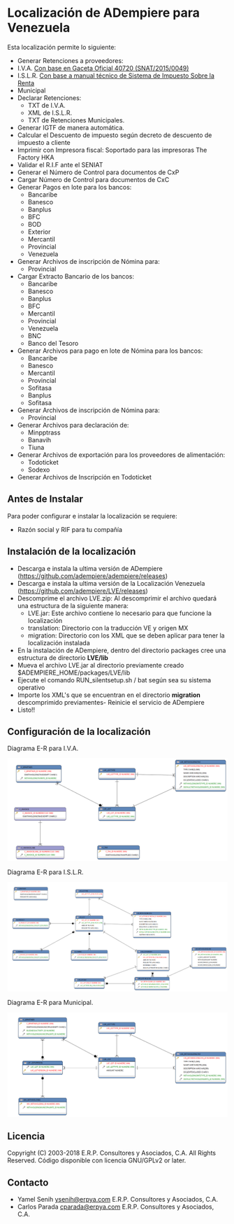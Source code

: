 # Localización de ADempiere para Venezuela

Esta localización permite lo siguiente:
  - Generar Retenciones a proveedores:
   - I.V.A. [Con base en Gaceta Oficial 40720 (SNAT/2015/0049)](http://declaraciones.seniat.gob.ve/portal/page/portal/MANEJADOR_CONTENIDO_SENIAT/01NOTICIAS/00IMAGENES/GACETAOFICIAL40720.pdf)
   - I.S.L.R. [Con base a manual técnico de Sistema de Impuesto Sobre la Renta](http://declaraciones.seniat.gob.ve/portal/page/portal/MANEJADOR_CONTENIDO_SENIAT/05MENU_HORIZONTAL/5.3ANUNCIOS_CARTELES/5.3.2CARTELES_NOTIFICACION/CARTELES/MT_Retenciones%20ISLRV3.0_2014.pdf)
   - Municipal
  - Declarar Retenciones:
    - TXT de I.V.A.
    - XML de I.S.L.R.
    - TXT de Retenciones Municipales.
  - Generar IGTF de manera automática.
  - Calcular el Descuento de impuesto según decreto de descuento de impuesto a cliente
  - Imprimir con Impresora fiscal: Soportado para las impresoras The Factory HKA
  - Validar el R.I.F ante el SENIAT
  - Generar el Número de Control para documentos de CxP
  - Cargar Número de Control para documentos de CxC
  - Generar Pagos en lote para los bancos:
    - Bancaribe
    - Banesco
    - Banplus
    - BFC
    - BOD
    - Exterior
    - Mercantil
    - Provincial
    - Venezuela
  - Generar Archivos de inscripción de Nómina para:
    - Provincial
  - Cargar Extracto Bancario de los bancos:
    - Bancaribe
    - Banesco
    - Banplus
    - BFC
    - Mercantil
    - Provincial
    - Venezuela
    - BNC
    - Banco del Tesoro
  - Generar Archivos para pago en lote de Nómina para los bancos:
    - Bancaribe
    - Banesco
    - Mercantil
    - Provincial
    - Sofitasa
    - Banplus
    - Sofitasa
  - Generar Archivos de inscripción de Nómina para:
    - Provincial
  - Generar Archivos para declaración de:
    - Minpptrass
    - Banavih
    - Tiuna
  - Generar Archivos de exportación para los proveedores de alimentación:
    - Todoticket
    - Sodexo
  - Generar Archivos de Inscripción en Todoticket

## Antes de Instalar

Para poder configurar e instalar la localización se requiere:
  - Razón social y RIF para tu compañía

## Instalación de la localización

- Descarga e instala la ultima versión de ADempiere (https://github.com/adempiere/adempiere/releases)
- Descarga e instala la ultima versión de la Localización Venezuela (https://github.com/adempiere/LVE/releases)
- Descomprime el archivo LVE.zip: Al descomprimir el archivo quedará una estructura de la siguiente manera:
  - LVE.jar: Este archivo contiene lo necesario para que funcione la localización
  - translation: Directorio con la traducción VE y origen MX
  - migration: Directorio con los XML que se deben aplicar para tener la localización instalada
- En la instalación de ADempiere, dentro del directorio packages cree una estructura de directorio **LVE/lib**
- Mueva el archivo LVE.jar al directorio previamente creado $ADEMPIERE_HOME/packages/LVE/lib
- Ejecute el comando RUN_silentsetup.sh / bat según sea su sistema operativo
- Importe los XML's que se encuentran en el directorio **migration** descomprimido previamentes- Reinicie el servicio de ADempiere
- Listo!!

## Configuración de la localización


Diagrama E-R para I.V.A.

![Diagrama ER de Retenciones IVA](docs/withholding/IVA.png)


Diagrama E-R para I.S.L.R.

![Diagrama ER de Retenciones ISLR](docs/withholding/ISLR.png)

Diagrama E-R para Municipal.

![Diagrama ER de Retenciones Municipales](docs/withholding/IM.png)
	

## Licencia
Copyright (C) 2003-2018 E.R.P. Consultores y Asociados, C.A. All Rights Reserved.
Código disponible con licencia GNU/GPLv2 or later.

## Contacto
 - Yamel Senih ysenih@erpya.com E.R.P. Consultores y Asociados, C.A.
 - Carlos Parada cparada@erpya.com E.R.P. Consultores y Asociados, C.A.
